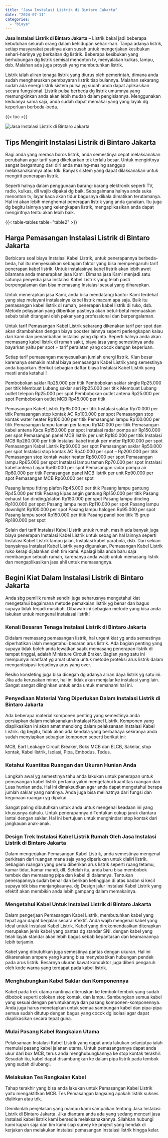 ```yaml
---
title: "Jasa Instalasi Listrik di Bintaro Jakarta"
date: "2024-07-11"
categories: 
  - "biaya"
---
```


**Jasa Instalasi Listrik di Bintaro Jakarta** – Listrik bakal jadi beberapa kebutuhan seluruh orang dalam kehidupan sehari-hari. Tanpa adanya listrik, setiap masyarakat pastinya akan susah untuk mengerjakan kesibukan sehari-harinya yg berkaitan dg listirik. Beberapa kesibukan yang berhubungan dg listrik semisal menonton tv, menyalakan kulkas, lampu, dsb. Malahan ada juga proyek yang membutuhkan listrik.

Listrik ialah aliran tenaga listrik yang diurus oleh pemerintah, dimana anda sudah mengharuskan pembayaran listrik tiap bulannya. Malahan sekarang sudah ada energi listrik sistem pulsa yg sudah anda dapat aplikasikan secara fungsional. Listrik pulsa berbeda dg listrik umumnya yang memungkinkan anda akan lebih mudah dalam pengisiannya. Menggunakan keduanya sama saja, anda sudah dapat memakai yang yang layak dg keperluan berbeda-beda.

{{< toc >}}

![Jasa Instalasi Listrik di Bintaro Jakarta](/images/instalasi-listrik-murah44.png)

## Tips Mengirit Instalasi Listrik di Bintaro Jakarta

Bagi anda yang merasa boros listrik, anda semestinya cepat melaksanakan perubahan agar tarif yang dikeluarkan tdk terlalu besar. Untuk mengiritnya sangat bergantung dari diri anda masing-masing sanggup melaksanakannya atau tdk. Banyak sistem yang dapat dilaksanakan untuk mengirit penerapan listrik.

Seperti halnya dalam penggunaan barang-barang elektronik seperti TV, radio, kulkas, dll wajib dipakai dg baik. Sebagaimana halnya anda suka menonton tv, layar kaca akan tidur bagusnya dikala dimatikan terutamanya. Hal ini akan lebih menghemat penerapan listrik yang anda gunakan. Itu juga dg begitu lainnya yang kelengkapan listrik, mengaplikasikan anda dapat mengiritnya tentu akan lebih baik.

{{< table-tables table="table2" >}}

## Harga Pemasangan Instalasi Listrik di Bintaro Jakarta

Berbicara soal biaya Instalasi Kabel Listrik, untuk penerapannya berbeda-beda, hal itu menyesuaikan sebagian faktor yang bisa mempengaruhi tarif penerapan kabel listrik. Untuk instalasinya kabel listrik akan lebih awet bilamana anda menerapkan jasa Kami. Dimana jasa Kami menjadi satu satunya penyedia jasa Instalasi Kabel Listrik yang telah pasti berpengalaman dan bisa memasang Instalasi sesuai yang diharapkan.

Untuk menerapkan jasa Kami, anda bisa mendatangi kantor Kami terdekat yang siap melayani instalasinya kabel listrik macam apa saja. Baik itu pemasangan kabel listrik di rumah, penerapan kabel listrik di ruko, dsb. Metode pelayanan yang diberikan pastinya akan betul-betul memuaskan sebab telah ditangani oleh pakar yang professional dan berpengalaman.

Untuk tarif Pemasangan Kabel Listrik sekarang dikenakan tarif per spot dan akan ditambahkan dengan biaya booster lainnya seperti perlengkapan kalau dari kami dan penambahan instalasi yang dipinta. Seperti halnya anda akan memasang kabel listrik di rumah sakit, biaya jasa yang semestinya anda bayarkan yaitu per spot + tarif peralatan yang cocok dengan keperluan.

Setiap tarif pemasangan menyesuaikan jumlah energi listrik. Kian besar karenanya semakin mahal biaya pemasangan Kabel Listrik yang semestinya anda bayarkan. Berikut sebagian daftar biaya Instalasi Kabel Listrik yang mesti anda ketahui !

Pembobokan saklar Rp25.000 per titik Pembobokan saklar single Rp25.000 per titik Membuat Lubang saklar seri Rp25.000 per titik Membuat Lubang outlet telepon Rp25.000 per spot Pembobokan outlet antena Rp25.000 per spot Pembobokan outlet MCB Rp45.000 per titik

Pemasangan Kabel Listrik Rp65.000 per titik Instalasi saklar Rp70.000 per titik Pemasangan stop kontak AC Rp100.000 per spot Pemasangan stop kontak water heater Rp100.000 per titik Pemasangan lampu Rp100.000 per titik Pemasangan lampu taman per lampu Rp140.000 per titik Pemasangan kabel antena Kaca Rp150.000 per spot Instalasi radar pompa air Rp150.000 per spot Pemasangan panel MCB listrik per unit Rp180.000 per titik Instalasi MCB Rp280.000 per titik Instalasi kabel induk per meter Rp100.000 per spot Pemasangan Kabel Listrik Rp60.000 per spot Pemasangan saklar Rp50.000 per spot Instalasi stop kontak AC Rp40.000 per spot – Rp200.000 per titik Pemasangan stop kontak water heater Rp50.000 per spot Pemasangan lampu Rp65.000 per spot Instalasi lampu taman Rp70.000 per spot Instalasi kabel antena Layar Rp60.000 per spot Pemasangan radar pompa air Rp60.000 per titik Pemasangan panel MCB listrik per unit Rp90.000 per spot Pemasangan MCB Rp60.000 per spot

Pasang lampu fitting plafon Rp45.000 per titik Pasang lampu gantung Rp45.000 per titik Pasang kipas angin gantung Rp150.000 per titik Pasang exhaust fan dinding/plafon Rp150.000 per spot Pasang lampu dinding Rp100.000 per spot Pasang lampu neon Rp110.000 per spot Pasang lampu downlight Rp100.000 per spot Pasang lampu halogen Rp95.000 per spot Pasang lampu sorot Rp150.000 per titik Pasang panel box titik 15 grup Rp180.000 per spot

Selain dari tarif Instalasi Kabel Listrik untuk rumah, masih ada banyak juga biaya penerapan Instalasi Kabel Listrik untuk sebagian hal lainnya seperti Instalasi Kabel Listrik lampu jalan, Instalasi kabel parabola, dsb. Dari sekian banyaknya Instalasi Kabel Listrik yang digunakan, Pemasangan Kabel Listrik ruko kerap dijalankan oleh tim kami. Apalagi bila anda baru saja membangun sebuah rumah, karenanya anda wajib untuk memasang listrik dan mengaplikasikan jasa ahli untuk memasangnya.

## Begini Kiat Dalam Instalasi Listrik di Bintaro Jakarta


Anda sbg pemilik rumah sendiri juga seharusnya mengetahui kiat mengetahui bagaimana metode pemakaian listrik yg benar dan bagus supaya tidak terjadi musibah. Dibawah ini sebagian metode yang bisa anda lakukan untuk mengenal instalasai listrik!

### Kenali Besaran Tenaga Instalasi Listrik di Bintaro Jakarta

Didalam memasang pemasangan listrik, hal urgent kiat yg anda semestinya diperhatikan ialah mengetahui besaran arus listrik. Ada bagian penting yang supaya tidak boleh anda lewatkan saatk memasang penerapan listrik di tempat tinggal, adalah Miniature Circuit Braker. Bagian yang satu ini mempunyai manfaat yg amat utama untuk metode proteksi arus listrik dalam mengantisipasi terjadinya arus yang over.

Resiko konsleting juga bisa dicegah dg adanya aliran daya listrik yg satu ini. Jika ada kerusakan minor, hal ini tidak akan menjalar ke instalasi yang lain. Sangat sangat diinginkan untuk anda untuk memahami hal ini.

### Penyediaan Material Yang Diperlukan Dalam Instalasi Listrik di Bintaro Jakarta

Ada beberapa material komponen penting yang semestinya anda persiapkan dalam melaksanakan Instalasi Kabel Listrik. Komponen yang diaplikasikan ini akan amat menolong dalam pelaksanaan Instalasi Kabel Listrik. dg begitu, tidak akan ada kendala yang berbahaya sekiranya anda sudah menyiapkan sebagian komponen seperti berikut ini:

MCB, Eart Leakage Circuit Breaker, Boks MCB dan ELCB, Sakelar, stop kontak, Kabel listrik, Isolasi, Pipa, Embodus, Tedus.

### Ketahui Kuantitas Ruangan dan Ukuran Hunian Anda

Langkah awal yg semestinya tahu anda lakukan untuk penerapan untuk pemasangan kabel listrik pertama yakni mengetahui kuantitas ruangan dan Luas hunian anda. Hal ini dimaksudkan agar anda dapat mengetahui berapa jumlah saklar yang nantinya. Anda juga bisa melihatnya dari fungsi dan kegunaan ruangan yg dipakai.

Sangat paling dibutuhkan untuk anda untuk mengenal keadaan ini yang khususnya dahulu. Untuk penerapannya diTentukan cukup jarak diantara lantai dengan saklar. Hal ini bertujuan untuk menghindari stop kontak dari jangkauan anak-anak.

### Design Trek Instalasi Kabel Listrik Rumah Oleh Jasa Instalasi Listrik di Bintaro Jakarta

Dalam mengerjakan Pemasangan Kabel Listrik, anda semestinya mengenal perkiraan dari ruangan mana saja yang diperlukan untuk dialiri listrik. Sebagian ruangan yang perlu diberikan arus listrik seperti ruang tetamu, kamar tidur, kamar mandi, dll. Setelah itu, anda baru bisa membobok tembok dan memasang pipa dan kabel di dalamnya. Tentukan penerapannya sudah benar dan berikan ketinggian di atas badan si kecil supaya tdk bisa menjangkaunya. dg Design jalur Instalasi Kabel Listrik yang efektif akan membikin anda lebih gampang dalam memakainya.

### Mengetahui Kabel Untuk Instalasi Listrik di Bintaro Jakarta

Dalam pengerjaan Pemasangan Kabel Listrik, membutuhkan kabel yang tepat agar dapat berjalan secara efektif. Anda wajib mengenal kabel yang ideal untuk Instalasi Kabel Listrik. Kabel yang direkomendasikan diterapkan merupakan jenis kabel yang pantas dg standar SNI. dengan kabel yang telah layak standar akan lebih bagus sebab kepantasan dan keamanannya lebih terjamin.

Kabel yang dibutuhkan juga semestinya pantas dengan ukuran. Hal ini dikarenakan ampere yang kurang bisa menyebabkan hubungan pendek pada arus listrik. Besarnya ukuran kawat konduktor juga diberi pengaruh oleh kode warna yang terdapat pada kabel listrik.

### Menghubungkan Kabel Saklar dan Komponennya

Kabel pada trek utama nantinya diteruskan ke tembok-tembok yang sudah dibobok seperti colokan stop kontak, dan lampu. Sambungkan semua kabel yang sesuai dengan peruntukannya dan pasang komponen-komponennya. Anda juga harus menetapkan untuk semua sambungan kabel dan pipa-pipa semua sudah ditutup dengan bagus yang cocok dg isolasi agar dapat diaplikasikan secara tepat guna.

### Mulai Pasang Kabel Rangkaian Utama

Pelaksanaan Instalasi Kabel Listrik yang dapat anda lakukan selanjutya ialah memulai pasang kabel jalanan utama. Untuk pemasangannya dapat anda ukur dari box MCB, terus anda menghubungkannya ke stop kontak terakhir. Sesudah itu, kabel dapat disambungkan ke dalam pipa listrik pada tembok yang sudah dilubangi.

### Melakukan Tes Rangkaian Kabel

Tahap terakhir yang bisa anda lakukan untuk Pemasangan Kabel Listrik yaitu mengaktifkan MCB. Tes Pemasangan langsung apakah listrik sukses dialirkan atau tdk.

Demikinlah penjelasan yang mampu kami sampaikan tentang Jasa Instalasi Listrik di Bintaro Jakarta. Jika diantara anda ada yang sedang mencari jasa Instalasi kabel listrik kami bersedia melaksanakannya. Silahkan hubungi kami kapan saja dan tim kami siap survey ke project yang hendak di kerjakan dan melakukan instalasi pemasangan instalasi listrik hingga kelar.
